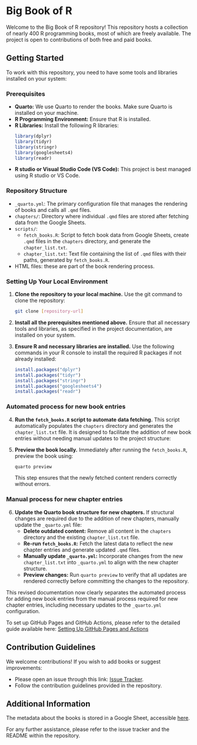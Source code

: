 # Big Book of R

Welcome to the Big Book of R repository! This repository hosts a collection of nearly 400 R programming books, most of which are freely available. The project is open to contributions of both free and paid books.

## Getting Started

To work with this repository, you need to have some tools and libraries installed on your system:

### Prerequisites
- **Quarto:** We use Quarto to render the books. Make sure Quarto is installed on your machine.
- **R Programming Environment:** Ensure that R is installed.
- **R Libraries:** Install the following R libraries:
  ```R
  library(dplyr)
  library(tidyr)
  library(stringr)
  library(googlesheets4)
  library(readr)
- **R studio or Visual Studio Code (VS Code):** This project is best managed using R studio or VS Code.

### Repository Structure
- `_quarto.yml`: The primary configuration file that manages the rendering of books and calls all `.qmd` files.
- `chapters/`: Directory where individual `.qmd` files are stored after fetching data from the Google Sheets.
- `scripts/`:
  - `fetch_books.R`: Script to fetch book data from Google Sheets, create `.qmd` files in the `chapters` directory, and generate the `chapter_list.txt`.
  - `chapter_list.txt`: Text file containing the list of `.qmd` files with their paths, generated by `fetch_books.R`.
- HTML files: these are part of the book rendering process.

### Setting Up Your Local Environment

1. **Clone the repository to your local machine.**
   Use the git command to clone the repository:
   ```bash
   git clone [repository-url]
   ```

2. **Install all the prerequisites mentioned above.**
   Ensure that all necessary tools and libraries, as specified in the project documentation, are installed on your system.

3. **Ensure R and necessary libraries are installed.**
   Use the following commands in your R console to install the required R packages if not already installed:
   ```R
   install.packages("dplyr")
   install.packages("tidyr")
   install.packages("stringr")
   install.packages("googlesheets4")
   install.packages("readr")
   ```
### Automated process for new book entries

4. **Run the `fetch_books.R` script to automate data fetching.**
   This script automatically populates the `chapters` directory and generates the `chapter_list.txt` file. It is designed to facilitate the addition of new book entries without needing manual updates to the project structure:

5. **Preview the book locally.**
   Immediately after running the `fetch_books.R`, preview the book using:
   ```bash
   quarto preview
   ```
   This step ensures that the newly fetched content renders correctly without errors.

### Manual process for new chapter entries

6. **Update the Quarto book structure for new chapters.**
   If structural changes are required due to the addition of new chapters, manually update the `_quarto.yml` file:
   - **Delete outdated content:**
     Remove all content in the `chapters` directory and the existing `chapter_list.txt` file.
   - **Re-run `fetch_books.R`:**
     Fetch the latest data to reflect the new chapter entries and generate updated `.qmd` files.
   - **Manually update `_quarto.yml`:**
     Incorporate changes from the new `chapter_list.txt` into `_quarto.yml` to align with the new chapter structure.
   - **Preview changes:**
     Run `quarto preview` to verify that all updates are rendered correctly before committing the changes to the repository.

This revised documentation now clearly separates the automated process for adding new book entries from the manual process required for new chapter entries, including necessary updates to the `_quarto.yml` configuration.

To set up GitHub Pages and GitHub Actions, please refer to the detailed guide available here:
[Setting Up GitHub Pages and Actions](https://quarto.org/docs/publishing/github-pages.html)

## Contribution Guidelines
We welcome contributions! If you wish to add books or suggest improvements:
- Please open an issue through this link: [Issue Tracker](https://github.com/oscarbaruffa/BigBookofR/issues).
- Follow the contribution guidelines provided in the repository.

## Additional Information
The metadata about the books is stored in a Google Sheet, accessible [here](https://docs.google.com/spreadsheets/d/1vufdtrIzF5wbkWZUG_HGIBAXpT1C4joPx2qTh5aYzDg).

For any further assistance, please refer to the issue tracker and the README within the repository.
